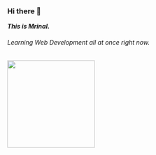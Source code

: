 ### Hi there 👋

<em><strong>This is Mrinal.</strong></em>

<h6>Learning Web Development all at once right now.</h6>

<img src="https://upload.wikimedia.org/wikipedia/commons/thumb/6/61/HTML5_logo_and_wordmark.svg/1200px-HTML5_logo_and_wordmark.svg.png" height="200px"></img>
